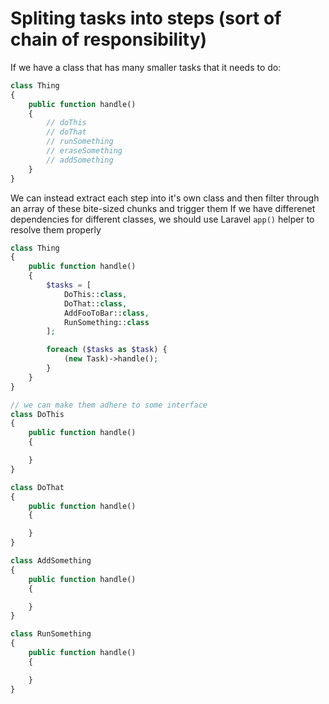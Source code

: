# Spliting tasks into steps (sort of chain of responsibility)

If we have a class that has many smaller tasks that it needs to do:
```php
class Thing
{
    public function handle()
    {
        // doThis
        // doThat
        // runSomething
        // eraseSomething
        // addSomething
    }
}
```

We can instead extract each step into it's own class and then filter through an array of these bite-sized chunks and trigger them
If we have differenet dependencies for different classes, we should use Laravel `app()` helper to resolve them properly
```php
class Thing
{
    public function handle()
    {
        $tasks = [
            DoThis::class,
            DoThat::class,
            AddFooToBar::class,
            RunSomething::class
        ];

        foreach ($tasks as $task) {
            (new Task)->handle();
        }
    }
}

// we can make them adhere to some interface
class DoThis
{
    public function handle()
    {

    }
}

class DoThat
{
    public function handle()
    {

    }
}

class AddSomething
{
    public function handle()
    {

    }
}

class RunSomething
{
    public function handle()
    {

    }
}
```
